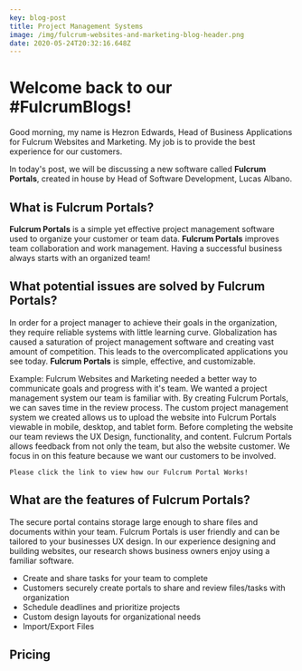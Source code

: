 ```yaml
---
key: blog-post
title: Project Management Systems
image: /img/fulcrum-websites-and-marketing-blog-header.png
date: 2020-05-24T20:32:16.648Z
---
```

# Welcome back to our #FulcrumBlogs!

Good morning, my name is Hezron Edwards, Head of Business Applications for Fulcrum Websites and Marketing. My job is to provide the best experience for our customers. 

In today's post, we will be discussing a new software called **Fulcrum Portals**, created in house by Head of Software Development, Lucas Albano. 

## What is **Fulcrum Portals**?

**Fulcrum Portals** is a simple yet effective project management software used to organize your customer or team data. **Fulcrum Portals** improves team collaboration and work management. Having a successful business always starts with an organized team! 

## What potential issues are solved by Fulcrum Portals?

In order for a project manager to achieve their goals in the organization, they require reliable systems with little learning curve. Globalization has caused a saturation of project management software and creating vast amount of competition. This leads to the overcomplicated applications you see today. **Fulcrum Portals** is simple, effective, and customizable. 

Example: Fulcrum Websites and Marketing needed a better way to communicate goals and progress with it's team. We wanted a project management system our team is familiar with. By creating Fulcrum Portals, we can saves time in the review process. The custom project management system we created allows us to upload the website into Fulcrum Portals viewable in mobile, desktop, and tablet form. Before completing the website our team reviews the UX Design, functionality, and content. Fulcrum Portals allows feedback from not only the team, but also the website customer. We focus in on this feature because we want our customers to be involved. 

```
Please click the link to view how our Fulcrum Portal Works!
```

## What are the features of Fulcrum Portals?

The secure portal contains storage large enough to share files and documents within your team. Fulcrum Portals is user friendly and can be tailored to your businesses UX design.  In our experience designing and building websites, our research shows business owners enjoy using a familiar software. 

* Create and share tasks for your team to complete
* Customers securely create portals to share and review files/tasks with organization
* Schedule deadlines and prioritize projects
* Custom design layouts for organizational needs
* Import/Export Files

## Pricing

## 

##
